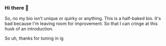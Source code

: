 ### Hi there 👋

<!--
**alutnopk/alutnopk** is a ✨ _special_ ✨ repository because its `README.md` (this file) appears on your GitHub profile.

Here are some ideas to get you started:

- 🔭 I’m currently working on ...
- 🌱 I’m currently learning ...
- 👯 I’m looking to collaborate on ...
- 🤔 I’m looking for help with ...
- 💬 Ask me about ...
- 📫 How to reach me: ...
- 😄 Pronouns: ...
- ⚡ Fun fact: ...
-->

So,
no my bio isn't unique or quirky or anything.
This is a half-baked bio.
It's bad because I'm leaving room for improvement. So that I can cringe at this husk of an introduction.

So uh, thanks for tuning in ig
